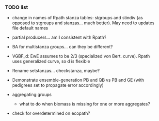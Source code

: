 ### TODO list

- change in names of Rpath stanza tables: stgroups and stindiv (as opposed to stgroups and stanzas... much better).  May need to updates file default names
- partial producers... am I consistent with Rpath?
- BA for multistanza groups... can they be different?
- VGBF_d: EwE assumes to be 2/3 (specialized von Bert. curve).  Rpath uses generalized curve, so d is flexible
- Rename setstanzas... checkstanza, maybe?
- Demonstrate ensemble-generation PB and QB vs PB and GE (with pedigrees set to propagate error accordingly)

- aggregating groups
  - what to do when biomass is missing for one or more aggregates?
	
- check for overdetermined on ecopath?